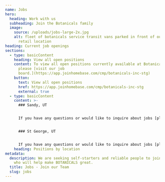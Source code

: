 ```yaml
---
name: Jobs
hero:
  heading: Work with us
  subheading: Join the Botanicals family
  image:
    source: /uploads/jobs-large-2x.jpg
    alt: fleet of botanicals service transit vans parked in front of our st george
      retail location
heading: Current job openings
sections:
  - type: basicContent
    heading: View all open positions
    content: To view all open positions currently available at Botanicals,
      please [visit our job
      board.](https://app.joinhomebase.com/cmp/botanicals-inc-stg)
    button:
      text: View all open positions
      href: https://app.joinhomebase.com/cmp/botanicals-inc-stg
      external: true
  - type: basicContent
    content: >-
      ### Sandy, UT


      If you have any questions or would like to inquire about jobs [please contact Sandy here.](/contact/sandy)


      ### St George, UT


      If you have any questions or would like to inquire about jobs [please contact St George here.](/contact/saint-george)
    heading: Positions by location
metadata:
  description: We are seeking self-starters and reliable people to join our team
    who will help make BOTANICALS great.
  title: Jobs - Join our Team
  slug: jobs
---
```

